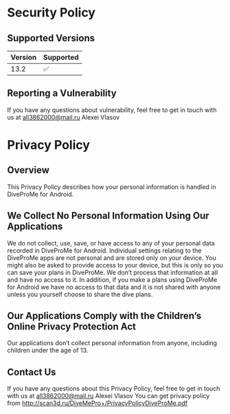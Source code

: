# Security Policy

## Supported Versions

| Version | Supported          |
| ------- | ------------------ |
| 13.2    | :white_check_mark: |


## Reporting a Vulnerability
If you have any questions about vulnerability, feel free to get in touch with us at all3862000@mail.ru Alexei Vlasov

# Privacy Policy
## Overview
This Privacy Policy describes how your personal information is handled in DiveProMe for Android.

## We Collect No Personal Information Using Our Applications
We do not collect, use, save, or have access to any of your personal data recorded in DiveProMe for Android.
Individual settings relating to the DiveProMe apps are not personal and are stored only on your device. You might also be asked to provide access to your device, but this is only so you can save your plans in DiveProMe. We don’t process that information at all and have no access to it.
In addition, if you make a plans using DiveProMe for Android we have no access to that data and it is not shared with anyone unless you yourself choose to share the dive plans.

## Our Applications Comply with the Children’s Online Privacy Protection Act
Our applications don’t collect personal information from anyone, including children under the age of 13.

## Contact Us
If you have any questions about this Privacy Policy, feel free to get in touch with us at all3862000@mail.ru Alexei Vlasov
You can get privacy policy from http://scan3d.ru/DiveMePro+/PrivacyPolicyDiveProMe.pdf
